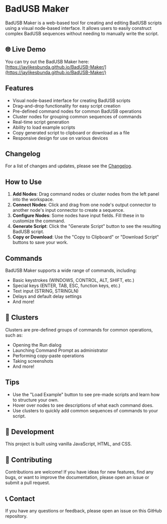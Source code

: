 # BadUSB Maker

BadUSB Maker is a web-based tool for creating and editing BadUSB scripts using a visual node-based interface. It allows users to easily construct complex BadUSB sequences without needing to manually write the script.

## 🌐 Live Demo

You can try out the BadUSB Maker here: [https://jaylikesbunda.github.io/BadUSB-Maker/](https://jaylikesbunda.github.io/BadUSB-Maker/)

## Features

- Visual node-based interface for creating BadUSB scripts
- Drag-and-drop functionality for easy script creation
- Pre-defined command nodes for common BadUSB operations
- Cluster nodes for grouping common sequences of commands
- Real-time script generation
- Ability to load example scripts
- Copy generated script to clipboard or download as a file
- Responsive design for use on various devices

## Changelog

For a list of changes and updates, please see the [Changelog](https://github.com/jaylikesbunda/BadUSB-Maker/blob/main/changelog.md).

## How to Use

1. **Add Nodes**: Drag command nodes or cluster nodes from the left panel into the workspace.
2. **Connect Nodes**: Click and drag from one node's output connector to another node's input connector to create a sequence.
3. **Configure Nodes**: Some nodes have input fields. Fill these in to customize the command.
4. **Generate Script**: Click the "Generate Script" button to see the resulting BadUSB script.
5. **Copy or Download**: Use the "Copy to Clipboard" or "Download Script" buttons to save your work.

## Commands

BadUSB Maker supports a wide range of commands, including:

- Basic keystrokes (WINDOWS, CONTROL, ALT, SHIFT, etc.)
- Special keys (ENTER, TAB, ESC, function keys, etc.)
- Text input (STRING, STRINGLN)
- Delays and default delay settings
- And more!

## 🧩 Clusters

Clusters are pre-defined groups of commands for common operations, such as:

- Opening the Run dialog
- Launching Command Prompt as administrator
- Performing copy-paste operations
- Taking screenshots
- And more!

## Tips

- Use the "Load Example" button to see pre-made scripts and learn how to structure your own.
- Hover over nodes to see descriptions of what each command does.
- Use clusters to quickly add common sequences of commands to your script.

## 🔧 Development

This project is built using vanilla JavaScript, HTML, and CSS.

## 🤝 Contributing

Contributions are welcome! If you have ideas for new features, find any bugs, or want to improve the documentation, please open an issue or submit a pull request.

## 📞 Contact

If you have any questions or feedback, please open an issue on this GitHub repository.

